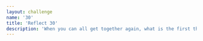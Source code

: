 ```yaml
---
layout: challenge
name: '30'
title: 'Reflect 30'
description: 'When you can all get together again, what is the first thing you would like to do?'
---
```

